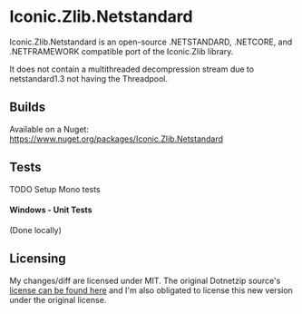 # Iconic.Zlib.Netstandard

Iconic.Zlib.Netstandard is an open-source .NETSTANDARD, .NETCORE, and .NETFRAMEWORK compatible port of the Iconic.Zlib library.

It does not contain a multithreaded decompression stream due to netstandard1.3 not having the Threadpool.

## Builds

Available on a Nuget: https://www.nuget.org/packages/Iconic.Zlib.Netstandard

## Tests

TODO Setup Mono tests

#### Windows - Unit Tests

(Done locally)

## Licensing

My changes/diff are licensed under MIT. The original Dotnetzip source's [license can be found here](http://dotnetzip.codeplex.com/license) and I'm also obligated to license this new version under the original license.
